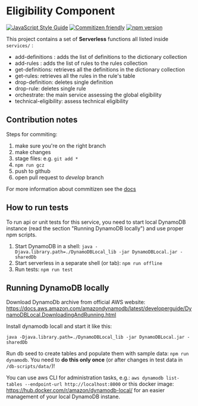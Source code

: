 # Eligibility Component

[![JavaScript Style Guide](https://img.shields.io/badge/code_style-standard-brightgreen.svg)](https://standardjs.com) [![Commitizen friendly](https://img.shields.io/badge/commitizen-friendly-brightgreen.svg)](http://commitizen.github.io/cz-cli/)
[![npm version](https://badge.fury.io/js/npm.svg)](https://badge.fury.io/js/npm)

This project contains a set of **Serverless** functions all listed inside `services/` :

* add-definitions : adds the list of definitions to the dictionary collection
* add-rules : adds the list of rules to the rules collection
* get-definitions: retrieves all the definitions in the dictionary collection
* get-rules: retrieves all the rules in the rule's table
* drop-definition: deletes single definition
* drop-rule: deletes single rule
* orchestrate: the main service assessing the global eligibility
* technical-eligibility: assess technical eligibility


## Contribution notes

Steps for commiting:

1. make sure you're on the right branch
2. make changes
3. stage files: e.g. `git add *`
4. `npm run gcz`
5. push to github
6. open pull request to *develop* branch

For more information about commitizen see the [docs](https://github.com/commitizen/cz-cli)

## How to run tests

To run api or unit tests for this service, you need to start local DynamoDB instance (read the section "Running DynamoDB locally") and use proper npm scripts.

1. Start DynamoDB in a shell: `java -Djava.library.path=./DynamoDBLocal_lib -jar DynamoDBLocal.jar -sharedDb`
2. Start serverless in a separate shell (or tab): `npm run offline`
3. Run tests: `npm run test`

## Running DynamoDB locally

Download DynamoDb archive from official AWS website: https://docs.aws.amazon.com/amazondynamodb/latest/developerguide/DynamoDBLocal.DownloadingAndRunning.html

Install dynamodb locall and start it like this:

```shell
java -Djava.library.path=./DynamoDBLocal_lib -jar DynamoDBLocal.jar -sharedDb
```

Run db seed to create tables and populate them with sample data: `npm run dynamodb`. You need to **do this only once** (or after changes in test data in `/db-scripts/data/`)!

You can use aws CLI for administration tasks, e.g.: `aws dynamodb list-tables --endpoint-url http://localhost:8000` or this docker image: https://hub.docker.com/r/amazon/dynamodb-local/ for an easier management of your local DynamoDB instane.
